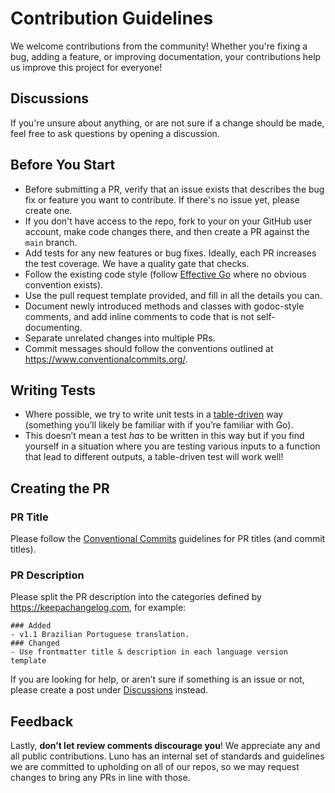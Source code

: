 # Contribution Guidelines

We welcome contributions from the community! Whether you're fixing a bug, adding a feature, or improving documentation,
your contributions help us improve this project for everyone!

## Discussions

If you're unsure about anything, or are not sure if a change should be made, feel free to ask questions by opening a
discussion.

## Before You Start

* Before submitting a PR, verify that an issue exists that describes the bug fix or feature you want to contribute. If
  there's no issue yet, please create one.
* If you don't have access to the repo, fork to your on your GitHub user account, make code changes there, and then
  create a PR against the `main` branch.
* Add tests for any new features or bug fixes. Ideally, each PR increases the test coverage. We have a quality gate that
  checks.
* Follow the existing code style (follow [Effective Go](https://go.dev/doc/effective_go) where no obvious convention
  exists).
* Use the pull request template provided, and fill in all the details you can.
* Document newly introduced methods and classes with godoc-style comments, and add inline comments to code that is not
  self-documenting.
* Separate unrelated changes into multiple PRs.
* Commit messages should follow the conventions outlined at https://www.conventionalcommits.org/.

## Writing Tests

- Where possible, we try to write unit tests in a [table-driven](https://go.dev/wiki/TableDrivenTests) way (something
  you’ll likely be familiar with if you’re familiar with Go).
- This doesn’t mean a test _has_ to be written in this way but
  if you find yourself in a situation where you are testing various inputs to a function that lead to different outputs, a
  table-driven test will work well!



## Creating the PR

### PR Title

Please follow the [Conventional Commits](https://www.conventionalcommits.org/) guidelines for PR titles (and commit
titles).

### PR Description

Please split the PR description into the categories defined by https://keepachangelog.com, for example:

```
### Added
- v1.1 Brazilian Portuguese translation.
### Changed
- Use frontmatter title & description in each language version template
```

If you are looking for help, or aren’t sure if something is an issue or not, please create a post under [Discussions](../discussions)
instead.

## Feedback

Lastly, **don’t let review comments discourage you**! We appreciate any and all public contributions. Luno has an
internal set of standards and guidelines we are committed to upholding on all of our repos, so we may request changes to
bring any PRs in line with those.
